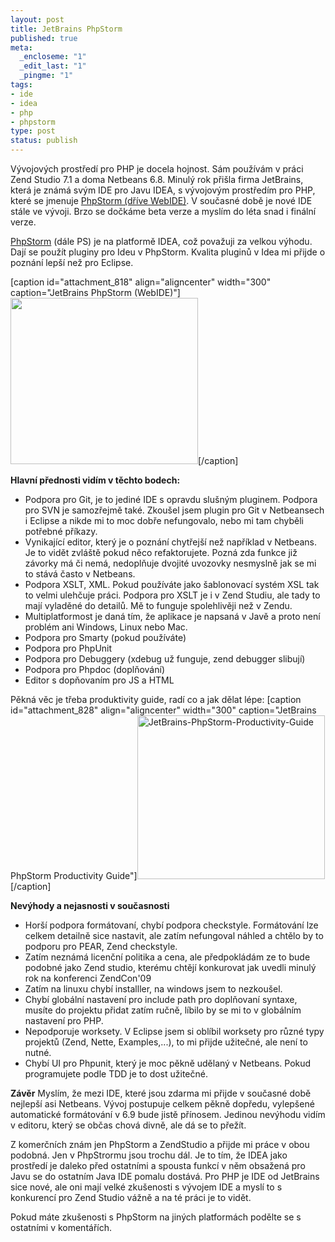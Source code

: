 ```yaml
--- 
layout: post
title: JetBrains PhpStorm
published: true
meta: 
  _encloseme: "1"
  _edit_last: "1"
  _pingme: "1"
tags: 
- ide
- idea
- php
- phpstorm
type: post
status: publish
---
```

Vývojových prostředí pro PHP je docela hojnost. Sám používám v práci Zend Studio 7.1 a doma Netbeans 6.8. Minulý rok přišla firma JetBrains, která je známá svým IDE pro Javu IDEA, s vývojovým prostředím pro PHP, které se jmenuje <a href="http://www.jetbrains.com/webide/features/index.html#PHP_IDE">PhpStorm (dříve WebIDE)</a>. V současné době je nové IDE stále ve vývoji. Brzo se dočkáme beta verze a myslím do léta snad i finální verze.

<a href="http://blogs.jetbrains.com/webide/">PhpStorm</a> (dále PS) je na platformě IDEA, což považuji za velkou výhodu. Dají se použít pluginy pro Ideu v PhpStorm. Kvalita pluginů v Idea mi přijde o poznání lepší než pro Eclipse.

[caption id="attachment_818" align="aligncenter" width="300" caption="JetBrains PhpStorm (WebIDE)"]<a href="http://blog.prskavec.net/wp-content/uploads/2010/02/PhpStormWI-94.335-1.png"><img src="http://blog.prskavec.net/wp-content/uploads/2010/02/PhpStormWI-94.335-1-300x266.png" alt="" width="300" height="266" class="size-medium wp-image-818" /></a>[/caption]

<strong>Hlavní přednosti vidím v těchto bodech:</strong>
<ul>
	<li>Podpora pro Git, je to jediné IDE s opravdu slušným pluginem. Podpora pro SVN je samozřejmě také. Zkoušel jsem plugin pro Git v Netbeansech i Eclipse a nikde mi to moc dobře nefungovalo, nebo mi tam chyběli potřebné příkazy.</li>
	<li>Vynikající editor, který je o poznání chytřejší než například v Netbeans. Je to vidět zvláště pokud něco refaktorujete. Pozná zda funkce již závorky má či nemá, nedoplňuje dvojité uvozovky nesmyslně jak se mi to stává často v Netbeans.</li>
	<li>Podpora XSLT, XML. Pokud používáte jako šablonovací systém XSL tak to velmi ulehčuje práci. Podpora pro XSLT je i v Zend Studiu, ale tady to mají vyladěné do detailů. Mě to funguje spolehlivěji než v Zendu.</li>
	<li>Multiplatformost je daná tím, že aplikace je napsaná v Javě a proto není problém ani Windows, Linux nebo Mac.</li>
	<li>Podpora pro Smarty (pokud používáte)</li>
	<li>Podpora pro PhpUnit</li>
	<li>Podpora pro Debuggery (xdebug už funguje, zend debugger slibují)</li>
	<li>Podpora pro Phpdoc (doplňování) </li>
	<li>Editor s dopňovaním pro JS a HTML</li>
</ul>

Pěkná věc je třeba produktivity guide, radí co a jak dělat lépe:
[caption id="attachment_828" align="aligncenter" width="300" caption="JetBrains PhpStorm Productivity Guide"]<a href="http://blog.prskavec.net/wp-content/uploads/2010/02/Screenshot-Productivity-Guide.png"><img src="http://blog.prskavec.net/wp-content/uploads/2010/02/Screenshot-Productivity-Guide-300x262.png" alt="JetBrains-PhpStorm-Productivity-Guide" width="300" height="262" class="size-medium wp-image-828" /></a>[/caption]

<strong>Nevýhody a nejasnosti v současnosti</strong>
<ul>
	<li>Horší podpora formátovaní, chybí podpora checkstyle. Formátování lze celkem detailně sice nastavit, ale zatím nefungoval náhled a chtělo by to podporu pro PEAR, Zend checkstyle.</li>
	<li>Zatím neznámá licenční politika a cena, ale předpokládám ze to bude podobné jako Zend studio, kterému chtějí konkurovat jak uvedli minulý rok na konferenci ZendCon'09</li>
	<li>Zatím na linuxu chybí installler, na windows jsem to nezkoušel.</li>
	<li>Chybí globální nastavení pro include path pro doplňovaní syntaxe, musíte do projektu přidat zatím ručně, líbilo by se mi to v globálním nastavení pro PHP.</li>
	<li>Nepodporuje worksety. V Eclipse jsem si oblíbil worksety pro různé typy projektů (Zend, Nette, Examples,...), to mi přijde užitečné, ale není to nutné.</li>
	<li>Chybí UI pro Phpunit, který je moc pěkně udělaný v Netbeans. Pokud programujete podle TDD je to dost užitečné.</li>
</ul>

<strong>Závěr</strong>
Myslím, že mezi IDE, které jsou zdarma mi přijde v současné době nejlepší asi Netbeans. Vývoj postupuje celkem pěkně dopředu, vylepšené automatické formátování v 6.9 bude jistě přínosem. Jedinou nevýhodu vidím v editoru, který se občas chová divně, ale dá se to přežít.

Z komerčních znám jen PhpStorm a ZendStudio a přijde mi práce v obou podobná. Jen v PhpStrormu jsou trochu dál. Je to tím, že IDEA jako prostředí je daleko před ostatními a spousta funkcí v něm obsažená pro Javu se do ostatním Java IDE pomalu dostává. Pro PHP je IDE od JetBrains sice nové, ale oni mají velké zkušenosti s vývojem IDE a myslí to s konkurencí pro Zend Studio vážně a na té práci je to vidět.

Pokud máte zkušenosti s PhpStorm na jiných platformách podělte se s ostatními v komentářích.
